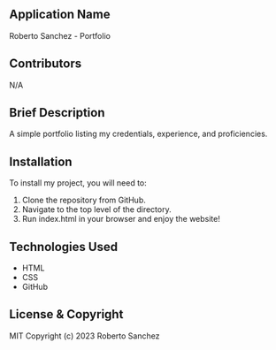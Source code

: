 ## Application Name
Roberto Sanchez - Portfolio


## Contributors
N/A


## Brief Description

A simple portfolio listing my credentials, experience, and proficiencies. 


## Installation

To install my project, you will need to:

1. Clone the repository from GitHub.
2. Navigate to the top level of the directory.
3. Run index.html in your browser and enjoy the website!


## Technologies Used

* HTML
* CSS
* GitHub


## License & Copyright

MIT
Copyright (c) 2023 Roberto Sanchez
